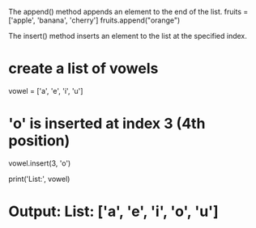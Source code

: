 The append() method appends an element to the end of the list.
fruits = ['apple', 'banana', 'cherry']
fruits.append("orange")


The insert() method inserts an element to the list at the specified index.
# create a list of vowels
vowel = ['a', 'e', 'i', 'u']

# 'o' is inserted at index 3 (4th position)
vowel.insert(3, 'o')

print('List:', vowel)
# Output: List: ['a', 'e', 'i', 'o', 'u']

